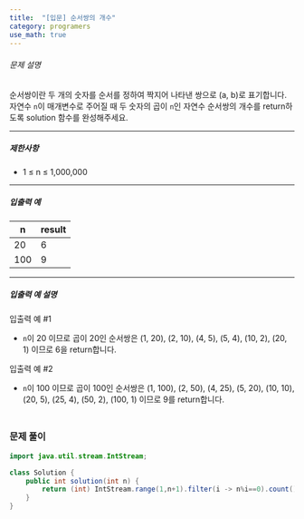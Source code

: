 ```yaml
---
title:  "[입문] 순서쌍의 개수"
category: programers
use_math: true
---
```




###### 문제 설명

순서쌍이란 두 개의 숫자를 순서를 정하여 짝지어 나타낸 쌍으로 (a, b)로 표기합니다. 자연수 `n`이 매개변수로 주어질 때 두 숫자의 곱이 `n`인 자연수 순서쌍의 개수를 return하도록 solution 함수를 완성해주세요.

------

##### 제한사항

- 1 ≤ n ≤ 1,000,000

------

##### 입출력 예

| n    | result |
| ---- | ------ |
| 20   | 6      |
| 100  | 9      |

------

##### 입출력 예 설명

입출력 예 #1

- `n`이 20 이므로 곱이 20인 순서쌍은 (1, 20), (2, 10), (4, 5), (5, 4), (10, 2), (20, 1) 이므로 6을 return합니다.

입출력 예 #2

- `n`이 100 이므로 곱이 100인 순서쌍은 (1, 100), (2, 50), (4, 25), (5, 20), (10, 10), (20, 5), (25, 4), (50, 2), (100, 1) 이므로 9를 return합니다.



### <br>문제 풀이 

```java
import java.util.stream.IntStream;

class Solution {
    public int solution(int n) {
        return (int) IntStream.range(1,n+1).filter(i -> n%i==0).count();
    }
}
```





